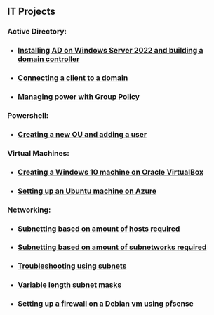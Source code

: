 <h2>IT Projects</h2>

<h3>Active Directory:</h3>

- ### [Installing AD on Windows Server 2022 and building a domain controller](https://github.com/tmooney783/InstallActiveDirectory)
- ### [Connecting a client to a domain](https://github.com/tmooney783/ConnectingADclient/blob/main/README.md)
- ### [Managing power with Group Policy](https://github.com/tmooney783/AD-ManagingPowerWithGP/blob/main/README.md)

<h3>Powershell:</h3>
                 
- ### [Creating a new OU and adding a user](https://github.com/tmooney783/PowershellNewOU/blob/main/README.md)

<h3>Virtual Machines:</h3>

- ### [Creating a Windows 10 machine on Oracle VirtualBox](https://github.com/tmooney783/vmOracleVirtualBox/blob/main/README.md)
- ### [Setting up an Ubuntu machine on Azure](https://github.com/tmooney783/UbuntuVMAzure/blob/main/README.md)

<h3>Networking:</h3>

- ### [Subnetting based on amount of hosts required](https://github.com/tmooney783/SubnettingHosts/blob/main/README.md)
- ### [Subnetting based on amount of subnetworks required](https://github.com/tmooney783/Subnettingsubnets/blob/main/README.md)
- ### [Troubleshooting using subnets](https://github.com/tmooney783/TroubleshootingWithSubnets/blob/main/README.md)
- ### [Variable length subnet masks](https://github.com/tmooney783/VLSM/blob/main/README.md)
- ### [Setting up a firewall on a Debian vm using pfsense](https://github.com/tmooney783/pfsensefirewall/blob/main/README.md)
